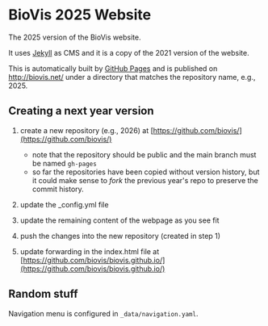 # BioVis 2025 Website

The 2025 version of the BioVis website.

It uses [Jekyll](http://jekyllrb.com/) as CMS and it is a copy of the 2021
version of the website.

This is automatically built by [GitHub Pages](https://pages.github.com/) and is
published on http://biovis.net/ under a directory that matches the repository
name, e.g., 2025.

## Creating a next year version

1. create a new repository (e.g., 2026) at [https://github.com/biovis/](https://github.com/biovis/)

    - note that the repository should be public and the main branch must be named `gh-pages`
    - so far the repositories have been copied without version history, but it could make sense to _fork_ the previous year's repo to preserve the commit history.

2. update the \_config.yml file

3. update the remaining content of the webpage as you see fit

4. push the changes into the new repository (created in step 1)

5. update forwarding in the index.html file at [https://github.com/biovis/biovis.github.io/](https://github.com/biovis/biovis.github.io/)

## Random stuff

Navigation menu is configured in `_data/navigation.yaml`.
